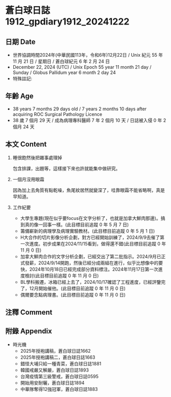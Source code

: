 [_metadata_:encoding]: - "utf-8"
[_metadata_:language]: - "zh-Hant-TW"
[_metadata_:fileformat]: - "markdown"
[_metadata_:MIME_type]: - "text/plain"
[_metadata_:markdown_version]: - "commonmark version 0.30"
[_metadata_:markdown_spec]: - "https://spec.commonmark.org/0.30/"

# 蒼白球日誌1912_gpdiary1912_20241222 #

## 日期 Date ##

* 世界協調時間2024年(中華民國113年，令和6年)12月22日 / Unix 紀元 55 年 11 月 21 日 / 星期日 / 蒼白球紀元 6 年 2 月 24 日
* December 22, 2024 (UTC) / Unix Epoch 55 year 11 month 21 day / Sunday / Globus Pallidum year 6 month 2 day 24
* 特殊註記:

## 年齡 Age ##

* 38 years 7 months 29 days old / 7 years 2 months 10 days after acquiring ROC Surgical Pathology Licence
* 38 歲 7 個月 29 天 / 成為病理專科醫師 7 年 2 個月 10 天 / 日誌被入侵 0 年 2 個月 24 天

## 本文 Content ##

1. 睡很飽然後把雜事處理掉

    包含排課，出題等，這樣接下來也許就能集中做研究。

2. 一個月沒用眼霜

    因為加上去角質有點乾噪，魚尾紋居然就變深了，哇靠眼霜不能省略啊，真是早知道。

3. 工作紀要

    - 大學生專題(現在似乎要focus在文字分析了，也就是加拿大鮮肉那邊)。搞到真的像一回事一樣。(此目標目前追蹤 0 年 5 月 7 日)
    - 籌備嶄新的病理學及病理實驗教材。(此目標目前追蹤 0 年 5 月 1 日)
    - H大合作的切片影像分析企劃，對方已經開始訓練了，2024/9/9去催了第一次進度。初步成果在2024/11/15看到，做得還不錯(此目標目前追蹤 0 年 11 月 0 日)
    - 加拿大鮮肉合作的文字分析企劃，已經交出了第二批指示。2024/9月已正式發薪，2024/9/14開跑，然後已經分成兩組在進行，似乎比想像中的要快，2024年10月18日已經完成部分資料標注。2024年11月17日第一次進度檢討(此目標目前追蹤 0 年 11 月 0 日)
    - BL學科搬遷，冰箱已經上去了，2024/10/17確認了工程進度，已經評鑒完了，12月開始催他。(此目標目前追蹤 0 年 11 月 0 日)
    - 偶爾要念點病理書。(此目標目前追蹤 0 年 11 月 0 日)

## 注釋 Comment ##


## 附錄 Appendix ##

* 時光機
    - 2025年授袍講稿，蒼白球日誌1662
    - 2025年授袍講稿二，蒼白球日誌1663
    - 錯怪大埔只給一種青菜，蒼白球日誌1881
    - 韓國戒嚴又解嚴，蒼白球日誌1893
    - 台灣疫情第三級警戒，蒼白球日誌0595
    - 開始用安耐曬，蒼白球日誌1894
    - 中華隊奪得12強冠軍，蒼白球日誌1883
